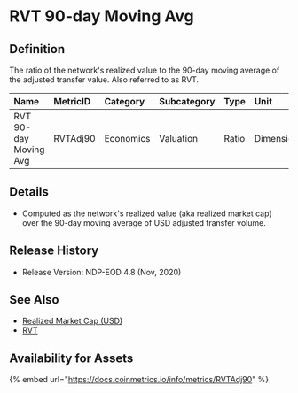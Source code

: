 # RVT 90-day Moving Avg

## Definition

The ratio of the network's realized value to the 90-day moving average of the adjusted transfer value. Also referred to as RVT.

| Name | MetricID | Category | Subcategory | Type | Unit | Interval |
| :--- | :--- | :--- | :--- | :--- | :--- | :--- |
| RVT 90-day Moving Avg | RVTAdj90 | Economics | Valuation | Ratio | Dimensionless | 90 days |

## Details

* Computed as the network's realized value \(aka realized market cap\) over the 90-day moving average of USD adjusted transfer volume.

## Release History

* Release Version: NDP-EOD 4.8 \(Nov, 2020\)

## See Also

* [Realized Market Cap \(USD\)](../market/caprealusd.md)
* [RVT](rvtadj.md)

## Availability for Assets

{% embed url="https://docs.coinmetrics.io/info/metrics/RVTAdj90" %}

